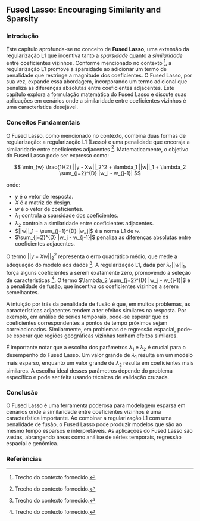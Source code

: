 ## Fused Lasso: Encouraging Similarity and Sparsity

### Introdução
Este capítulo aprofunda-se no conceito de **Fused Lasso**, uma extensão da regularização L1 que incentiva tanto a *sparsidade* quanto a *similaridade* entre coeficientes vizinhos. Conforme mencionado no contexto [^1], a regularização L1 promove a sparsidade ao adicionar um termo de penalidade que restringe a magnitude dos coeficientes. O Fused Lasso, por sua vez, expande essa abordagem, incorporando um termo adicional que penaliza as diferenças absolutas entre coeficientes adjacentes. Este capítulo explora a formulação matemática do Fused Lasso e discute suas aplicações em cenários onde a similaridade entre coeficientes vizinhos é uma característica desejável.

### Conceitos Fundamentais
O Fused Lasso, como mencionado no contexto, combina duas formas de regularização: a regularização L1 (Lasso) e uma penalidade que encoraja a similaridade entre coeficientes adjacentes [^1]. Matematicamente, o objetivo do Fused Lasso pode ser expresso como:

$$
\min_{w} \frac{1}{2} ||y - Xw||_2^2 + \lambda_1 ||w||_1 + \lambda_2 \sum_{j=2}^{D} |w_j - w_{j-1}|
$$

onde:
- $y$ é o vetor de resposta.
- $X$ é a matriz de design.
- $w$ é o vetor de coeficientes.
- $\lambda_1$ controla a sparsidade dos coeficientes.
- $\lambda_2$ controla a similaridade entre coeficientes adjacentes.
- $||w||_1 = \sum_{j=1}^{D} |w_j|$ é a norma L1 de $w$.
- $\sum_{j=2}^{D} |w_j - w_{j-1}|$ penaliza as diferenças absolutas entre coeficientes adjacentes.

O termo $||y - Xw||_2^2$ representa o erro quadrático médio, que mede a adequação do modelo aos dados [^1]. A regularização L1, dada por $\lambda_1 ||w||_1$, força alguns coeficientes a serem exatamente zero, promovendo a seleção de características [^1]. O termo $\lambda_2 \sum_{j=2}^{D} |w_j - w_{j-1}|$ é a penalidade de fusão, que incentiva os coeficientes vizinhos a serem semelhantes.

A intuição por trás da penalidade de fusão é que, em muitos problemas, as características adjacentes tendem a ter efeitos similares na resposta. Por exemplo, em análise de séries temporais, pode-se esperar que os coeficientes correspondentes a pontos de tempo próximos sejam correlacionados. Similarmente, em problemas de regressão espacial, pode-se esperar que regiões geográficas vizinhas tenham efeitos similares.

É importante notar que a escolha dos parâmetros $\lambda_1$ e $\lambda_2$ é crucial para o desempenho do Fused Lasso. Um valor grande de $\lambda_1$ resulta em um modelo mais esparso, enquanto um valor grande de $\lambda_2$ resulta em coeficientes mais similares. A escolha ideal desses parâmetros depende do problema específico e pode ser feita usando técnicas de validação cruzada.

### Conclusão

O Fused Lasso é uma ferramenta poderosa para modelagem esparsa em cenários onde a similaridade entre coeficientes vizinhos é uma característica importante. Ao combinar a regularização L1 com uma penalidade de fusão, o Fused Lasso pode produzir modelos que são ao mesmo tempo esparsos e interpretáveis. As aplicações do Fused Lasso são vastas, abrangendo áreas como análise de séries temporais, regressão espacial e genômica.

### Referências
[^1]: Trecho do contexto fornecido.
<!-- END -->